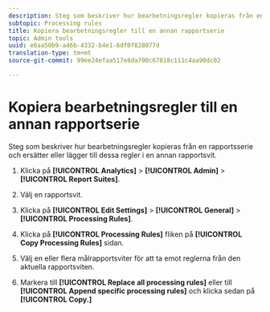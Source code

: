 ```yaml
---
description: Steg som beskriver hur bearbetningsregler kopieras från en rapportsserie och ersätter eller lägger till dessa regler i en annan rapportsvit.
subtopic: Processing rules
title: Kopiera bearbetningsregler till en annan rapportserie
topic: Admin tools
uuid: e6aa50b9-a46b-4332-b4e1-6df0f828077d
translation-type: tm+mt
source-git-commit: 99ee24efaa517e8da700c67818c111c4aa90dc02

---
```



# Kopiera bearbetningsregler till en annan rapportserie

Steg som beskriver hur bearbetningsregler kopieras från en rapportsserie och ersätter eller lägger till dessa regler i en annan rapportsvit.

1. Klicka på **[!UICONTROL Analytics]** > **[!UICONTROL Admin]** > **[!UICONTROL Report Suites]**.
1. Välj en rapportsvit.
1. Klicka på **[!UICONTROL Edit Settings]** > **[!UICONTROL General]** > **[!UICONTROL Processing Rules]**.

1. Klicka på **[!UICONTROL Processing Rules]** fliken på **[!UICONTROL Copy Processing Rules]** sidan.
1. Välj en eller flera målrapportsviter för att ta emot reglerna från den aktuella rapportsviten.
1. Markera till **[!UICONTROL Replace all processing rules]** eller till **[!UICONTROL Append specific processing rules]** och klicka sedan på **[!UICONTROL Copy.]**
